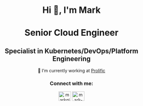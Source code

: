 <h1 align="center">Hi 👋, I'm Mark</h1>
<h1 align="center">Senior Cloud Engineer</h1>
<h2 align="center">Specialist in Kubernetes/DevOps/Platform Engineering</h3>

<p align="center">🔭 I’m currently working at <a href="https://prolific.com">Prolific</a></p>

<h3 align="center">Connect with me:</h3>
<p align="center">
<a href="https://twitter.com/markgingerninja" target="blank"><img align="center" src="https://raw.githubusercontent.com/rahuldkjain/github-profile-readme-generator/master/src/images/icons/Social/twitter.svg" alt="markgingerninja" height="30" width="40" /></a>
<a href="https://linkedin.com/in/mark-l-0a8917116" target="blank"><img align="center" src="https://raw.githubusercontent.com/rahuldkjain/github-profile-readme-generator/master/src/images/icons/Social/linked-in-alt.svg" alt="mark-l-0a8917116" height="30" width="40" /></a>
</p>
